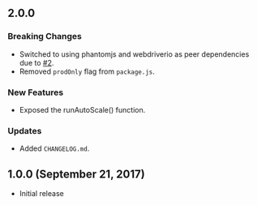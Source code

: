 ## 2.0.0 

### Breaking Changes
* Switched to using phantomjs and webdriverio as peer dependencies due to [#2](https://github.com/jehartzog/galaxy-autoscale/issues/2).
* Removed `prodOnly` flag from `package.js`.

### New Features
* Exposed the runAutoScale() function.

### Updates
* Added `CHANGELOG.md`.

## 1.0.0 (September 21, 2017)

* Initial release